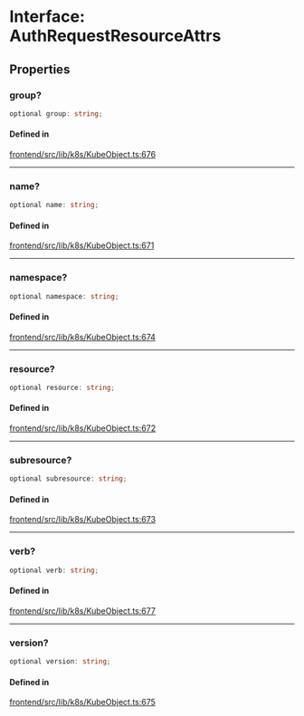 # Interface: AuthRequestResourceAttrs

## Properties

### group?

```ts
optional group: string;
```

#### Defined in

[frontend/src/lib/k8s/KubeObject.ts:676](https://github.com/headlamp-k8s/headlamp/blob/2481a1c9f2b4a69a9320466e7a455215b14b97b0/frontend/src/lib/k8s/KubeObject.ts#L676)

***

### name?

```ts
optional name: string;
```

#### Defined in

[frontend/src/lib/k8s/KubeObject.ts:671](https://github.com/headlamp-k8s/headlamp/blob/2481a1c9f2b4a69a9320466e7a455215b14b97b0/frontend/src/lib/k8s/KubeObject.ts#L671)

***

### namespace?

```ts
optional namespace: string;
```

#### Defined in

[frontend/src/lib/k8s/KubeObject.ts:674](https://github.com/headlamp-k8s/headlamp/blob/2481a1c9f2b4a69a9320466e7a455215b14b97b0/frontend/src/lib/k8s/KubeObject.ts#L674)

***

### resource?

```ts
optional resource: string;
```

#### Defined in

[frontend/src/lib/k8s/KubeObject.ts:672](https://github.com/headlamp-k8s/headlamp/blob/2481a1c9f2b4a69a9320466e7a455215b14b97b0/frontend/src/lib/k8s/KubeObject.ts#L672)

***

### subresource?

```ts
optional subresource: string;
```

#### Defined in

[frontend/src/lib/k8s/KubeObject.ts:673](https://github.com/headlamp-k8s/headlamp/blob/2481a1c9f2b4a69a9320466e7a455215b14b97b0/frontend/src/lib/k8s/KubeObject.ts#L673)

***

### verb?

```ts
optional verb: string;
```

#### Defined in

[frontend/src/lib/k8s/KubeObject.ts:677](https://github.com/headlamp-k8s/headlamp/blob/2481a1c9f2b4a69a9320466e7a455215b14b97b0/frontend/src/lib/k8s/KubeObject.ts#L677)

***

### version?

```ts
optional version: string;
```

#### Defined in

[frontend/src/lib/k8s/KubeObject.ts:675](https://github.com/headlamp-k8s/headlamp/blob/2481a1c9f2b4a69a9320466e7a455215b14b97b0/frontend/src/lib/k8s/KubeObject.ts#L675)
